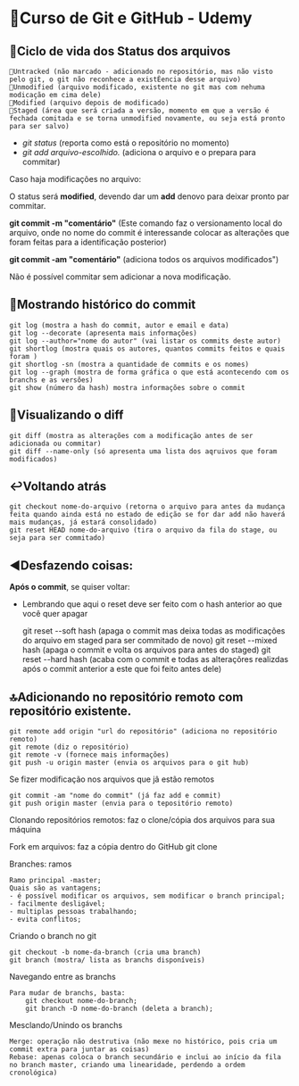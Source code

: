 # 🔰Curso de Git e GitHub - Udemy

## 🔁Ciclo de vida dos Status dos arquivos

    🔸Untracked (não marcado - adicionado no repositório, mas não visto pelo git, o git não reconhece a existÈencia desse arquivo)
    🔸Unmodified (arquivo modificado, existente no git mas com nehuma modicação em cima dele)
    🔸Modified (arquivo depois de modificado)
    🔸Staged (área que será criada a versão, momento em que a versão é fechada comitada e se torna unmodified novamente, ou seja está pronto para ser salvo)

- *git status* (reporta como está o repositório no momento)
- *git add arquivo-escolhido.* (adiciona o arquivo e o prepara para commitar)

Caso haja modificações no arquivo:

O status será **modified**, devendo dar um **add** denovo para deixar pronto par commitar.

**git commit -m "comentário"** (Este comando faz o versionamento local do arquivo, onde no nome do commit é interessande colocar as alterações que foram feitas para a identificação posterior)

**git commit -am "comentário"** (adiciona todos os arquivos modificados")

Não é possível commitar sem adicionar a nova modificação.


## 📌Mostrando histórico do commit

    git log (mostra a hash do commit, autor e email e data)
    git log --decorate (apresenta mais informações)
    git log --author="nome do autor" (vai listar os commits deste autor)
    git shortlog (mostra quais os autores, quantos commits feitos e quais foram )
    git shortlog -sn (mostra a quantidade de commits e os nomes)
    git log --graph (mostra de forma gráfica o que está acontecendo com os branchs e as versões)
    git show (número da hash) mostra informações sobre o commit



## 👀Visualizando o diff
    git diff (mostra as alterações com a modificação antes de ser adicionada ou commitar)
    git diff --name-only (só apresenta uma lista dos aqruivos que foram modificados)


## ↩️Voltando atrás
    git checkout nome-do-arquivo (retorna o arquivo para antes da mudança feita quando ainda está no estado de edição se for dar add não haverá mais mudanças, já estará consolidado)
    git reset HEAD nome-do-arquivo (tira o arquivo da fila do stage, ou seja para ser commitado)


## ◀️Desfazendo coisas:
**Após o commit**, se quiser voltar:
- Lembrando que aqui o reset deve ser feito com o hash anterior ao que você quer apagar

    git reset --soft hash (apaga o commit mas deixa todas as modificações do arquivo em staged para ser commitado de novo)
    git reset --mixed hash (apaga o commit e volta os arquivos para antes do staged)
    git reset --hard hash (acaba com o commit e todas as alteraçõres realizdas após o commit anterior a este que foi feito antes dele)

## 🔝Adicionando no repositório remoto com repositório existente.
    git remote add origin "url do repositório" (adiciona no repositório remoto)
    git remote (diz o repositório)
    git remote -v (fornece mais informações)
    git push -u origin master (envia os arquivos para o git hub)

Se fizer modificação nos arquivos que jâ estão remotos

    git commit -am "nome do commit" (já faz add e commit)
    git push origin master (envia para o tepositório remoto)


Clonando repositórios remotos: faz o clone/cópia dos arquivos para sua máquina

Fork em arquivos: faz a cópia dentro do GitHub
    git clone

Branches: ramos

    Ramo principal -master;
    Quais são as vantagens;
    - é possível modificar os arquivos, sem modificar o branch principal;
    - facilmente desligável;
    - multiplas pessoas trabalhando;
    - evita conflitos;


Criando o branch no git

    git checkout -b nome-da-branch (cria uma branch)
    git branch (mostra/ lista as branchs disponíveis)

Navegando  entre as branchs

    Para mudar de branchs, basta:
        git checkout nome-do-branch;
        git branch -D nome-do-branch (deleta a branch);

Mesclando/Unindo os branchs

    Merge: operação não destrutiva (não mexe no histórico, pois cria um commit extra para juntar as coisas)
    Rebase: apenas coloca o branch secundário e inclui ao início da fila no branch master, criando uma linearidade, perdendo a ordem cronológica)
